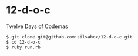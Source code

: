 # 12-d-o-c
Twelve Days of Codemas

```
$ git clone git@github.com:silvabox/12-d-o-c.git
$ cd 12-d-o-c
$ ruby run.rb
```
